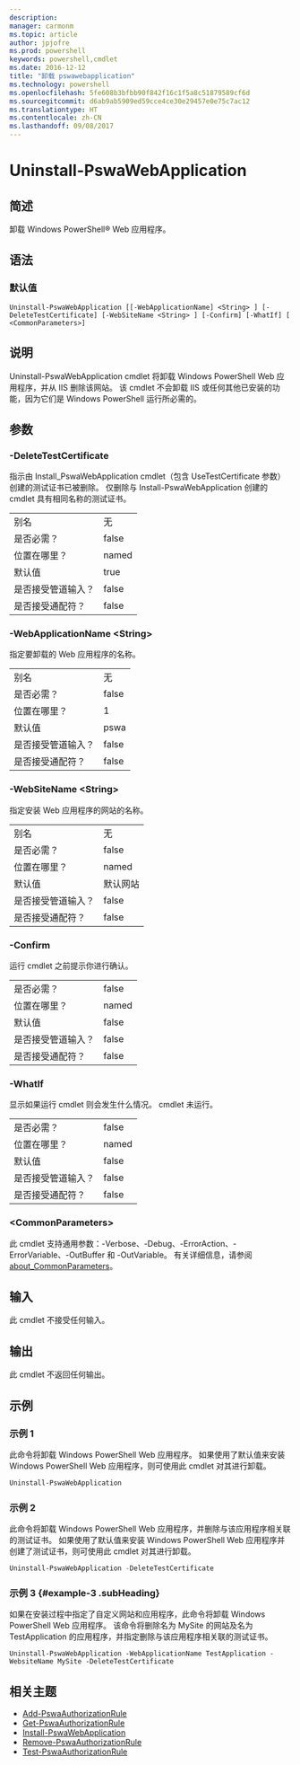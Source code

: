 ```yaml
---
description: 
manager: carmonm
ms.topic: article
author: jpjofre
ms.prod: powershell
keywords: powershell,cmdlet
ms.date: 2016-12-12
title: "卸载 pswawebapplication"
ms.technology: powershell
ms.openlocfilehash: 5fe608b3bfbb90f842f16c1f5a8c51879589cf6d
ms.sourcegitcommit: d6ab9ab5909ed59cce4ce30e29457e0e75c7ac12
ms.translationtype: HT
ms.contentlocale: zh-CN
ms.lasthandoff: 09/08/2017
---
```

# <a name="uninstall-pswawebapplication"></a>Uninstall-PswaWebApplication

## <a name="synopsis"></a>简述

卸载 Windows PowerShell® Web 应用程序。

## <a name="syntax"></a>语法

### <a name="default"></a>默认值
```
Uninstall-PswaWebApplication [[-WebApplicationName] <String> ] [-DeleteTestCertificate] [-WebSiteName <String> ] [-Confirm] [-WhatIf] [ <CommonParameters>]
```

## <a name="description"></a>说明

Uninstall-PswaWebApplication cmdlet 将卸载 Windows PowerShell Web 应用程序，并从 IIS 删除该网站。 该 cmdlet 不会卸载 IIS 或任何其他已安装的功能，因为它们是 Windows PowerShell 运行所必需的。

## <a name="parameters"></a>参数

### <a name="-deletetestcertificate"></a>-DeleteTestCertificate

指示由 Install\_PswaWebApplication cmdlet（包含 UseTestCertificate 参数）创建的测试证书已被删除。
仅删除与 Install-PswaWebApplication 创建的 cmdlet 具有相同名称的测试证书。

|||  
|-|-|
| 别名                              | 无                                 |
| 是否必需？                            | false                                |
| 位置在哪里？                            | named                                |
| 默认值                        | true                                 |
| 是否接受管道输入？               | false                                |
| 是否接受通配符？          | false                                |

### <a name="-webapplicationname-ltstringgt"></a>-WebApplicationName &lt;String&gt;

指定要卸载的 Web 应用程序的名称。

|||  
|-|-|
| 别名                              | 无                                 |
| 是否必需？                            | false                                |
| 位置在哪里？                            | 1                                    |
| 默认值                        | pswa                                 |
| 是否接受管道输入？               | false                                |
| 是否接受通配符？          | false                                |

### <a name="-websitename-ltstringgt"></a>-WebSiteName &lt;String&gt;

指定安装 Web 应用程序的网站的名称。

|||  
|-|-|
| 别名                              | 无                                 |
| 是否必需？                            | false                                |
| 位置在哪里？                            | named                                |
| 默认值                        | 默认网站                     |
| 是否接受管道输入？               | false                                |
| 是否接受通配符？          | false                                |

### <a name="-confirm"></a>-Confirm

运行 cmdlet 之前提示你进行确认。

|||  
|-|-|
| 是否必需？                            | false                                |
| 位置在哪里？                            | named                                |
| 默认值                        | false                                |
| 是否接受管道输入？               | false                                |
| 是否接受通配符？          | false                                |

### <a name="-whatif"></a>-WhatIf

显示如果运行 cmdlet 则会发生什么情况。
cmdlet 未运行。

|||  
|-|-|
| 是否必需？                            | false                                |
| 位置在哪里？                            | named                                |
| 默认值                        | false                                |
| 是否接受管道输入？               | false                                |
| 是否接受通配符？          | false                                |

### <a name="ltcommonparametersgt"></a>&lt;CommonParameters&gt;

此 cmdlet 支持通用参数：-Verbose、-Debug、-ErrorAction、-ErrorVariable、-OutBuffer 和 -OutVariable。
有关详细信息，请参阅 [about_CommonParameters](http://go.microsoft.com/fwlink/p/?LinkID=113216)。

## <a name="inputs"></a>输入

此 cmdlet 不接受任何输入。

## <a name="outputs"></a>输出

此 cmdlet 不返回任何输出。

## <a name="examples"></a>示例

### <a name="example-1"></a>示例 1

此命令将卸载 Windows PowerShell Web 应用程序。
如果使用了默认值来安装 Windows PowerShell Web 应用程序，则可使用此 cmdlet 对其进行卸载。

```PowerShell
Uninstall-PswaWebApplication
```

### <a name="example-2"></a>示例 2

此命令将卸载 Windows PowerShell Web 应用程序，并删除与该应用程序相关联的测试证书。
如果使用了默认值来安装 Windows PowerShell Web 应用程序并创建了测试证书，则可使用此 cmdlet 对其进行卸载。

```PowerShell
Uninstall-PswaWebApplication -DeleteTestCertificate
```

### <a name="example-3-example-3-subheading"></a>示例 3 {#example-3 .subHeading}

如果在安装过程中指定了自定义网站和应用程序，此命令将卸载 Windows PowerShell Web 应用程序。
该命令将删除名为 MySite 的网站及名为 TestApplication 的应用程序，并指定删除与该应用程序相关联的测试证书。

```
Uninstall-PswaWebApplication -WebApplicationName TestApplication -WebsiteName MySite -DeleteTestCertificate
```

## <a name="related-topics"></a>相关主题

- [Add-PswaAuthorizationRule](add-pswaauthorizationrule.md)
- [Get-PswaAuthorizationRule](get-pswaauthorizationrule.md)
- [Install-PswaWebApplication](install-pswawebapplication.md)
- [Remove-PswaAuthorizationRule](remove-pswaauthorizationrule.md)
- [Test-PswaAuthorizationRule](test-pswaauthorizationrule.md)
